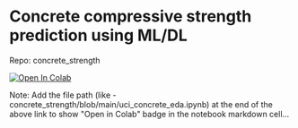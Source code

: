 # Concrete compressive strength prediction using ML/DL

Repo: concrete_strength

[![Open In Colab](https://colab.research.google.com/assets/colab-badge.svg)](https://colab.research.google.com/github/zikesh-dev/concrete_strength/blob/main/)

Note: Add the file path (like - concrete_strength/blob/main/uci_concrete_eda.ipynb) at the end of the above link to show "Open in Colab" badge in the notebook markdown cell...
